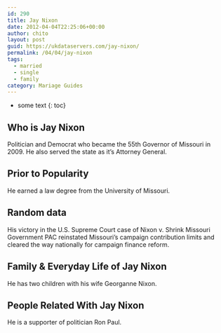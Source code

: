 ```yaml
---
id: 290
title: Jay Nixon
date: 2012-04-04T22:25:06+00:00
author: chito
layout: post
guid: https://ukdataservers.com/jay-nixon/
permalink: /04/04/jay-nixon  
tags:
  - married
  - single
  - family
category: Mariage Guides
---
```


* some text
{: toc}


## Who is  Jay Nixon
                  
                  
                  
Politician and Democrat who became the 55th Governor of Missouri in 2009. He also served the state as it&#8217;s Attorney General.
                  
                
                
                
## Prior to Popularity 
                  
                  
                  
He earned a law degree from the University of Missouri.
                  
                
                
                
## Random data 
                  
                  
                  
His victory in the U.S. Supreme Court case of Nixon v. Shrink Missouri Government PAC reinstated Missouri&#8217;s campaign contribution limits and cleared the way nationally for campaign finance reform.
                  
                
                
                
## Family & Everyday Life of Jay Nixon
                  
                  
                  
He has two children with his wife Georganne Nixon.
                  
                
                
                
## People Related With  Jay Nixon
                  
                  
                  
He is a supporter of politician Ron Paul.
                  
                
              
            
          
          
          
    
    
  

